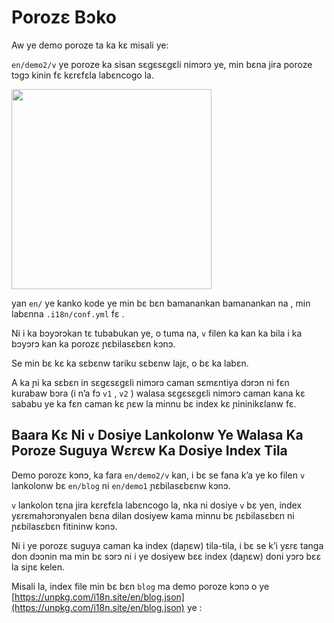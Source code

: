 # Porozɛ Bɔko

Aw ye demo poroze ta ka kɛ misali ye:

`en/demo2/v` ye poroze ka sisan sɛgɛsɛgɛli nimɔrɔ ye, min bɛna jira poroze tɔgɔ kinin fɛ kɛrɛfɛla labɛncogo la.

<img src="https://p.3ti.site/1721290486.avif" width="320px">

yan `en/` ye kanko kode ye min bɛ bɛn bamanankan bamanankan na , min labɛnna `.i18n/conf.yml` fɛ .

Ni i ka bɔyɔrɔkan tɛ tubabukan ye, o tuma na, `v` filen ka kan ka bila i ka bɔyɔrɔ kan ka porozɛ ɲɛbilasɛbɛn kɔnɔ.

Se min bɛ kɛ ka sɛbɛnw tariku sɛbɛnw lajɛ, o bɛ ka labɛn.

A ka ɲi ka sɛbɛn in sɛgɛsɛgɛli nimɔrɔ caman sɛmɛntiya dɔrɔn ni fɛn kurabaw bɔra (i n’a fɔ `v1` , `v2` ) walasa sɛgɛsɛgɛli nimɔrɔ caman kana kɛ sababu ye ka fɛn caman kɛ ɲɛw la minnu bɛ index kɛ ɲininikɛlanw fɛ.

## Baara Kɛ Ni `v` Dosiye Lankolonw Ye Walasa Ka Poroze Suguya Wɛrɛw Ka Dosiye Index Tila

Demo porozɛ kɔnɔ, ka fara `en/demo2/v` kan, i bɛ se fana k’a ye ko filen `v` lankolonw bɛ `en/blog` ni `en/demo1` ɲɛbilasɛbɛnw kɔnɔ.

`v` lankolon tɛna jira kɛrɛfɛla labɛncogo la, nka ni dosiye `v` bɛ yen, index yɛrɛmahɔrɔnyalen bɛna dilan dosiyew kama minnu bɛ ɲɛbilasɛbɛn ni ɲɛbilasɛbɛn fitininw kɔnɔ.

Ni i ye porozɛ suguya caman ka index (daɲɛw) tila-tila, i bɛ se k’i yɛrɛ tanga don dɔɔnin ma min bɛ sɔrɔ ni i ye dosiyew bɛɛ index (daɲɛw) doni yɔrɔ bɛɛ la siɲɛ kelen.

Misali la, index file min bɛ bɛn `blog` ma demo poroze kɔnɔ o ye [https://unpkg.com/i18n.site/en/blog.json](https://unpkg.com/i18n.site/en/blog.json) ye :